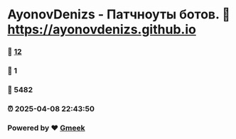 # AyonovDenizs - Патчноуты ботов. :link: https://ayonovdenizs.github.io 
### :page_facing_up: [12](https://ayonovdenizs.github.io/tag.html) 
### :speech_balloon: 1 
### :hibiscus: 5482 
### :alarm_clock: 2025-04-08 22:43:50 
### Powered by :heart: [Gmeek](https://github.com/Meekdai/Gmeek)
